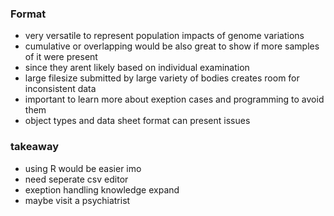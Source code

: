 ### Format
* very versatile to represent population impacts of genome variations
* cumulative or overlapping would be also great to show if more samples of it were present
* since they arent likely based on individual examination
* large filesize submitted by large variety of bodies creates room for inconsistent data
* important to learn more about exeption cases and programming to avoid them
* object types and data sheet format can present issues

### takeaway
* using R would be easier imo
* need seperate csv editor
* exeption handling knowledge expand
* maybe visit a psychiatrist
